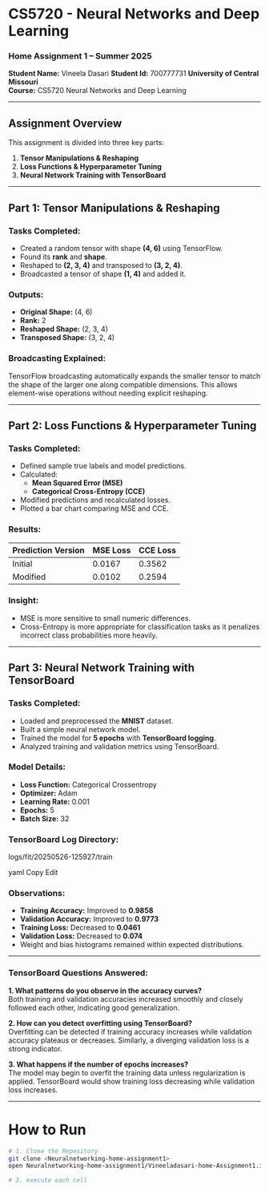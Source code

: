 # CS5720 - Neural Networks and Deep Learning  
### Home Assignment 1 – Summer 2025  
**Student Name:** Vineela Dasari
**Student Id:** 700777731
**University of Central Missouri**  
**Course:** CS5720 Neural Networks and Deep Learning  

---

## Assignment Overview

This assignment is divided into three key parts:

1. **Tensor Manipulations & Reshaping**
2. **Loss Functions & Hyperparameter Tuning**
3. **Neural Network Training with TensorBoard**

---

## Part 1: Tensor Manipulations & Reshaping

### Tasks Completed:
- Created a random tensor with shape **(4, 6)** using TensorFlow.
- Found its **rank** and **shape**.
- Reshaped to **(2, 3, 4)** and transposed to **(3, 2, 4)**.
- Broadcasted a tensor of shape **(1, 4)** and added it.
  
### Outputs:
- **Original Shape:** (4, 6)  
- **Rank:** 2  
- **Reshaped Shape:** (2, 3, 4)  
- **Transposed Shape:** (3, 2, 4)

### Broadcasting Explained:
TensorFlow broadcasting automatically expands the smaller tensor to match the shape of the larger one along compatible dimensions. This allows element-wise operations without needing explicit reshaping.

---

## Part 2: Loss Functions & Hyperparameter Tuning

### Tasks Completed:
- Defined sample true labels and model predictions.
- Calculated:
  - **Mean Squared Error (MSE)**
  - **Categorical Cross-Entropy (CCE)**
- Modified predictions and recalculated losses.
- Plotted a bar chart comparing MSE and CCE.

### Results:
| Prediction Version | MSE Loss | CCE Loss |
|--------------------|----------|----------|
| Initial             | 0.0167   | 0.3562   |
| Modified            | 0.0102   | 0.2594   |

### Insight:
- MSE is more sensitive to small numeric differences.
- Cross-Entropy is more appropriate for classification tasks as it penalizes incorrect class probabilities more heavily.

---

## Part 3: Neural Network Training with TensorBoard

### Tasks Completed:
- Loaded and preprocessed the **MNIST** dataset.
- Built a simple neural network model.
- Trained the model for **5 epochs** with **TensorBoard logging**.
- Analyzed training and validation metrics using TensorBoard.

### Model Details:
- **Loss Function:** Categorical Crossentropy
- **Optimizer:** Adam
- **Learning Rate:** 0.001
- **Epochs:** 5
- **Batch Size:** 32

### TensorBoard Log Directory:
logs/fit/20250526-125927/train

yaml
Copy
Edit

### Observations:
- **Training Accuracy:** Improved to **0.9858**
- **Validation Accuracy:** Improved to **0.9773**
- **Training Loss:** Decreased to **0.0461**
- **Validation Loss:** Decreased to **0.074**
- Weight and bias histograms remained within expected distributions.

---

### TensorBoard Questions Answered:

**1. What patterns do you observe in the accuracy curves?**  
Both training and validation accuracies increased smoothly and closely followed each other, indicating good generalization.

**2. How can you detect overfitting using TensorBoard?**  
Overfitting can be detected if training accuracy increases while validation accuracy plateaus or decreases. Similarly, a diverging validation loss is a strong indicator.

**3. What happens if the number of epochs increases?**  
The model may begin to overfit the training data unless regularization is applied. TensorBoard would show training loss decreasing while validation loss increases.

---
# How to Run

```bash
# 1. Clone the Repository
git clone <Neuralnetworking-home-assignment1>
open Neuralnetworking-home-assignment1/Vineeladasari-home-Assignment1.ipynb

# 2. execute each cell

